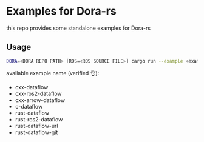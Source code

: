 # Examples for Dora-rs

this repo provides some standalone examples for Dora-rs

## Usage

```bash
DORA=<DORA REPO PATH> [ROS=<ROS SOURCE FILE>] cargo run --example <example-name> [--release]
```

available example name (verified :ok_hand:):
- cxx-dataflow
- cxx-ros2-dataflow
- cxx-arrow-dataflow
- c-dataflow
- rust-dataflow
- rust-ros2-dataflow
- rust-dataflow-url
- rust-dataflow-git
